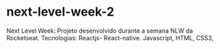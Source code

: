 # next-level-week-2
Next Level Week: Projeto desenvolvido durante a semana  NLW da Rocketseat. Tecnologias: Reactjs- React-native. Javascript, HTML, CSS3,  

